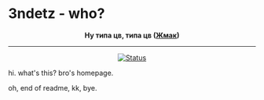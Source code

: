 # 3ndetz - who?

<div align="center">

**Ну типа цв, типа цв ([Жмак](https://3ndetz.github.io/))**

---

[![Status](https://github.com/3ndetz/3ndetz.github.io/actions/workflows/pages/pages-build-deployment/badge.svg)](https://github.com/3ndetz/3ndetz.github.io/actions/workflows/pages/pages-build-deployment)

</div>

hi. what's this? bro's homepage.

oh, end of readme, kk, bye.
